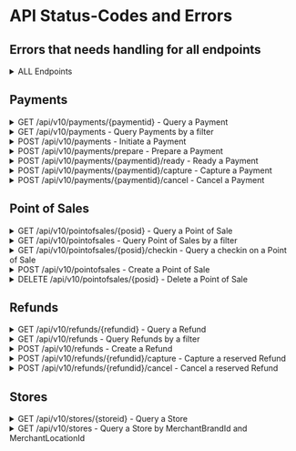 # <a name="endpoint_errors"></a> API Status-Codes and Errors

## Errors that needs handling for all endpoints
<details>
  <summary>ALL Endpoints</summary>

| StatusCode | ErrorCodes  | Description |
|------------|-------------|-------------|
| 400 | 1150 <br> 1151 <br> 1152 <br> 1153 <br> 1154 <br> 1155 <br> 1156 <br> 1157 <br> 1158 <br> 1159 <br> 1160 <br> 1161 | Missing ``IntegratorId`` header <br> Missing ``MerchantVatNumber`` header <br> Missing ``Client-System-Name`` header <br> Missing ``Client-System-Version`` header <br> Duplicated ``IntegratorId`` header <br> Duplicated ``MerchantVatNumber`` header <br> Duplicated ``Client-System-Name`` header <br> Duplicated ``Client-System-Version`` header <br> Invalid ``IntegratorId`` <br> Invalid ``MerchantVatNumber`` <br> Invalid ``Client-System-Name`` <br> Invalid ``Client-System-Version`` |
| 401 | - | Unauthorized |
| 500 | 2000 - 2999 | Internal server error - Please attach error code when communicating with MobilePay for quicker support |

</details>

## Payments
<details>
  <summary>GET /api/v10/payments/{paymentid} - Query a Payment</summary>
  <br>

| StatusCode | ErrorCodes  | Description |
|------------|-------------|-------------|
| 400 | 1099 | An input parameter has invalid syntax |
| 403 | 1401 | Cannot query payments created by a different integrator |
| 404 | - | Payment not found |

  <br>
</details>

<details>
  <summary>GET /api/v10/payments - Query Payments by a filter</summary> 
  <br>

| StatusCode | ErrorCodes  | Description |
|------------|-------------|-------------|
| 400 | 1099 <br> 1109 | An input parameter has invalid syntax <br> Payment filter not specific enough |

  <br> 
</details>

<details>
  <summary>POST /api/v10/payments - Initiate a Payment</summary>
    <br>

| StatusCode | ErrorCodes  | Description |
|------------|-------------|-------------|
| 400 | 1099 <br> 1102 <br> 1105 <br> 1113 <br> 1117 <br> 1162 <br> 1163 <br> 1164 | An input parameter has invalid syntax <br> Invalid ``Amount`` <br> Invalid ``UserMinimumAge`` <br> Invalid ``OrderId`` <br> Invalid ``MerchantPaymentLabel`` <br> Invalid ``Idempotency-Key`` <br> Duplicated ``Idempotency-Key`` header <br> Missing ``Idempotency-Key`` header |
| 403 | 1400 | Cannot initiate payments on a point of sale created by a different integrator |
| 409 | 1000 <br> 1301 <br> 1306 | Point of Sale not found <br> A payment is already active. Cancel it before starting a new one <br> ``Idempotency-Key`` has to be unique per request unless the request is a retry of a previous request <br>  |

  <br> 
</details>

<details>
  <summary>POST /api/v10/payments/prepare - Prepare a Payment</summary>
    <br>

| StatusCode | ErrorCodes  | Description |
|------------|-------------|-------------|
| 400 | 1099 <br> 1113 <br> 1162 <br> 1163 <br> 1164 | An input parameter has invalid syntax <br> Invalid ``OrderId`` <br> Invalid ``Idempotency-Key`` <br> Duplicated ``Idempotency-Key`` header <br> Missing ``Idempotency-Key`` header |
| 403 | 1400 | Cannot prepare payments on a point of sale created by a different integrator |
| 409 | 1000 <br> 1301 <br> 1306 | Point of sale not found <br> A payment is already active. Cancel it before starting a new one <br> ``Idempotency-Key`` has to be unique per request unless the request is a retry of a previous request |

  <br> 
</details>

<details>
  <summary>POST /api/v10/payments/{paymentid}/ready - Ready a Payment</summary>  
    <br>

| StatusCode | ErrorCodes  | Description |
|------------|-------------|-------------|
| 400 | 1099 <br> 1102 <br> 1105 <br> 1117 | An input parameter has invalid syntax <br> Invalid ``Amount`` <br> Invalid ``UserMinimumAge`` <br> Invalid ``MerchantPaymentLabel`` |
| 403 | 1401 | Cannot ready payments prepared by a different integrator |
| 404 | - | Payment not found |
| 409 | 1303 | Payment needs to be prepared before it can be marked as ready |

  <br> 
</details>

<details>
  <summary>POST /api/v10/payments/{paymentid}/capture - Capture a Payment</summary>
    <br>

| StatusCode | ErrorCodes  | Description |
|------------|-------------|-------------|
| 400 | 1099 <br> 1102 | An input parameter has invalid syntax <br> Invalid ``Amount`` |
| 403 | 1401 | Cannot capture payments created by a different integrator |
| 404 | - | Payment not found |
| 409 | 1304 <br> 1305 | Cannot capture payment when payment is not reserved <br> Capture ``Amount`` cannot exceed the reserved amount |

  <br> 
</details>

<details>
  <summary>POST /api/v10/payments/{paymentid}/cancel - Cancel a Payment</summary>
    <br>

| StatusCode | ErrorCodes  | Description |
|------------|-------------|-------------|
| 400 | 1099 | An input parameter has invalid syntax |
| 403 | 1401 | Cannot cancel payments created by a different integrator |
| 404 | - | Payment not found |
| 409 | 1300 | The payment cannot be cancelled in the current state |

  <br> 
</details>

## Point of Sales
<details>
  <summary>GET /api/v10/pointofsales/{posid} - Query a Point of Sale</summary>
    <br>

| StatusCode | ErrorCodes  | Description |
|------------|-------------|-------------|
| 400 | 1099 | An input parameter has invalid syntax |
| 403 | 1400 | Cannot query point of sales created by a different integrator |
| 404 | - | Point of sale not found |

  <br> 
</details>

<details>
  <summary>GET /api/v10/pointofsales - Query Point of Sales by a filter</summary>
    <br>

| StatusCode | ErrorCodes  | Description |
|------------|-------------|-------------|
| 400 | 1099 <br> 1121 | An input parameter has invalid syntax <br> Point of sale filter not specific enough |

  <br> 
</details>

<details>
  <summary>GET /api/v10/pointofsales/{posid}/checkin - Query a checkin on a Point of Sale</summary>
    <br>

| StatusCode | ErrorCodes  | Description |
|------------|-------------|-------------|
| 400 | 1099 | An input parameter has invalid syntax |
| 403 | 1400 | Cannot query checkin on a point of sale created by a different integrator |
| 404 | - | Point of sale not found |

  <br> 
</details>

<details>
  <summary>POST /api/v10/pointofsales - Create a Point of Sale</summary>
    <br>

| StatusCode | ErrorCodes  | Description |
|------------|-------------|-------------|
| 400 | 1099 <br> 1100 <br> 1111 <br> 1112 <br> 1116 <br> 1118 <br> 1162 <br> 1163 <br> 1164 | An input parameter has invalid syntax <br> Invalid ``BeaconId`` <br> Invalid ``MerchantPosId`` <br> Invalid ``PosName`` <br> Invalid ``CallbackAlias`` <br> Invalid ``CalibrationType`` <br> Invalid ``Idempotency-Key`` <br> Duplicated ``Idempotency-Key`` header <br> Missing ``Idempotency-Key`` header |
| 409 | 1002 <br> 1200 <br> 1202 <br> 1306 | Store not found <br> A point of sale with that ``MerchantPosId`` already exist <br> A point of sale with that ``BeaconId`` already exist <br> ``Idempotency-Key`` has to be unique per request unless the request is a retry of a previous request |

  <br> 
</details>

<details>
  <summary>DELETE /api/v10/pointofsales/{posid} - Delete a Point of Sale</summary>
    <br>

| StatusCode | ErrorCodes  | Description |
|------------|-------------|-------------|
| 400 | 1099 | An input parameter has invalid syntax |
| 403 | 1400 | Cannot delete point of sales created by a different integrator |
| 404 | - | Point of sale not found |

  <br> 
</details>

## Refunds
<details>
  <summary>GET /api/v10/refunds/{refundid} - Query a Refund</summary>
    <br>

| StatusCode | ErrorCodes  | Description |
|------------|-------------|-------------|
| 400 | 1099 | An input parameter has invalid syntax |
| 403 | 1402 | Cannot query refunds created by a different integrator |
| 404 | - | Refund not found |

  <br> 
</details>

<details>
  <summary>GET /api/v10/refunds - Query Refunds by a filter</summary>
    <br>

| StatusCode | ErrorCodes  | Description |
|------------|-------------|-------------|
| 400 | 1099 <br> 1110 | An input parameter has invalid syntax <br> Refund filter not specific enough |

  <br> 
</details>

<details>
  <summary>POST /api/v10/refunds - Create a Refund</summary>
    <br>

| StatusCode | ErrorCodes  | Description |
|------------|-------------|-------------|
| 400 | 1099 <br> 1102 <br> 1114 <br> 1162 <br> 1163 <br> 1164 | An input parameter has invalid syntax <br> Invalid ``Amount`` <br> Invalid ``RefundOrderId`` <br> Invalid ``Idempotency-Key`` <br> Duplicated ``Idempotency-Key`` header <br> Missing ``Idempotency-Key`` header |
| 403 | 1401 | Cannot refund payments created by a different integrator |
| 409 | 1001 <br> 1306 <br> 1350 | Payment not found <br> ``Idempotency-Key`` has to be unique per request unless the request is a retry of a previous request <br> Refund ``amount`` cannot be higher than remaining amount on the payment to refund |

  <br> 
</details>

<details>
  <summary>POST /api/v10/refunds/{refundid}/capture - Capture a reserved Refund</summary>
    <br>

| StatusCode | ErrorCodes  | Description |
|------------|-------------|-------------|
| 400 | 1099 | An input parameter has invalid syntax |
| 403 | 1402 | Cannot capture refunds created by a different integrator |
| 404 | 1004 | Refund not found |
| 409 | 1351 | Cannot capture refund when refund is not reserved |

  <br>  
</details>

<details>
  <summary>POST /api/v10/refunds/{refundid}/cancel - Cancel a reserved Refund</summary>
    <br>

| StatusCode | ErrorCodes  | Description |
|------------|-------------|-------------|
| 400 | 1099 | An input parameter has invalid syntax |
| 403 | 1402 | Cannot cancel refunds created by a different integrator |
| 404 | - | Payment not found |
| 409 | 1352 | The refund cannot be cancelled in the current state |

  <br> 
</details>

## Stores
<details>
  <summary>GET /api/v10/stores/{storeid} - Query a Store</summary>
  <br>

| StatusCode | ErrorCodes  | Description |
|------------|-------------|-------------|
| 400 | 1099 | An input parameter has invalid syntax |
| 404 | - | Store not found |

  <br>
</details>

<details>
  <summary>GET /api/v10/stores - Query a Store by MerchantBrandId and MerchantLocationId</summary>
  <br>

| StatusCode | ErrorCodes  | Description |
|------------|-------------|-------------|
| 400 | 1099 <br> 1122 <br> 1119 <br> 1120 | An input parameter has invalid syntax <br> Store filter not specific enough <br> Invalid ``MerchantBrandId`` <br> Invalid ``MerchantLocationId`` |

  <br> 
</details>
